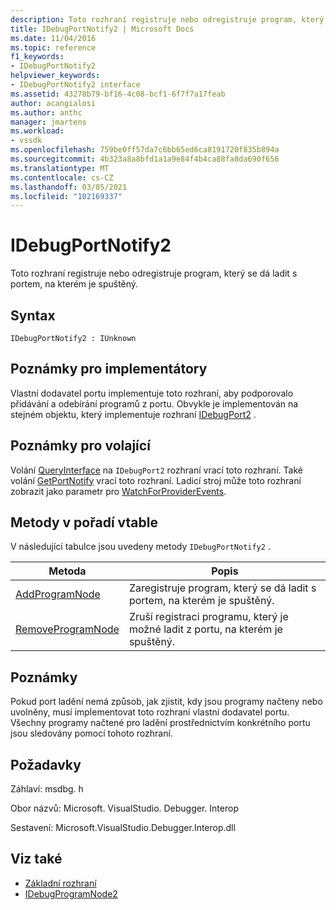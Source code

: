 ```yaml
---
description: Toto rozhraní registruje nebo odregistruje program, který se dá ladit s portem, na kterém je spuštěný.
title: IDebugPortNotify2 | Microsoft Docs
ms.date: 11/04/2016
ms.topic: reference
f1_keywords:
- IDebugPortNotify2
helpviewer_keywords:
- IDebugPortNotify2 interface
ms.assetid: 43278b79-bf16-4c08-bcf1-6f7f7a17feab
author: acangialosi
ms.author: anthc
manager: jmartens
ms.workload:
- vssdk
ms.openlocfilehash: 759be0ff57da7c6bb65ed6ca8191720f835b894a
ms.sourcegitcommit: 4b323a8a8bfd1a1a9e84f4b4ca88fa8da690f656
ms.translationtype: MT
ms.contentlocale: cs-CZ
ms.lasthandoff: 03/05/2021
ms.locfileid: "102169337"
---
```

# <a name="idebugportnotify2"></a>IDebugPortNotify2
Toto rozhraní registruje nebo odregistruje program, který se dá ladit s portem, na kterém je spuštěný.

## <a name="syntax"></a>Syntax

```
IDebugPortNotify2 : IUnknown
```

## <a name="notes-for-implementers"></a>Poznámky pro implementátory
 Vlastní dodavatel portu implementuje toto rozhraní, aby podporovalo přidávání a odebírání programů z portu. Obvykle je implementován na stejném objektu, který implementuje rozhraní [IDebugPort2](../../../extensibility/debugger/reference/idebugport2.md) .

## <a name="notes-for-callers"></a>Poznámky pro volající
 Volání [QueryInterface](/cpp/atl/queryinterface) na `IDebugPort2` rozhraní vrací toto rozhraní. Také volání [GetPortNotify](../../../extensibility/debugger/reference/idebugdefaultport2-getportnotify.md) vrací toto rozhraní. Ladicí stroj může toto rozhraní zobrazit jako parametr pro [WatchForProviderEvents](../../../extensibility/debugger/reference/idebugprogramprovider2-watchforproviderevents.md).

## <a name="methods-in-vtable-order"></a>Metody v pořadí vtable
 V následující tabulce jsou uvedeny metody `IDebugPortNotify2` .

|Metoda|Popis|
|------------|-----------------|
|[AddProgramNode](../../../extensibility/debugger/reference/idebugportnotify2-addprogramnode.md)|Zaregistruje program, který se dá ladit s portem, na kterém je spuštěný.|
|[RemoveProgramNode](../../../extensibility/debugger/reference/idebugportnotify2-removeprogramnode.md)|Zruší registraci programu, který je možné ladit z portu, na kterém je spuštěný.|

## <a name="remarks"></a>Poznámky
 Pokud port ladění nemá způsob, jak zjistit, kdy jsou programy načteny nebo uvolněny, musí implementovat toto rozhraní vlastní dodavatel portu. Všechny programy načtené pro ladění prostřednictvím konkrétního portu jsou sledovány pomocí tohoto rozhraní.

## <a name="requirements"></a>Požadavky
 Záhlaví: msdbg. h

 Obor názvů: Microsoft. VisualStudio. Debugger. Interop

 Sestavení: Microsoft.VisualStudio.Debugger.Interop.dll

## <a name="see-also"></a>Viz také
- [Základní rozhraní](../../../extensibility/debugger/reference/core-interfaces.md)
- [IDebugProgramNode2](../../../extensibility/debugger/reference/idebugprogramnode2.md)
